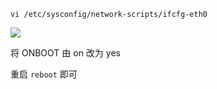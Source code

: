 ```shell
vi /etc/sysconfig/network-scripts/ifcfg-eth0
```

![](Pasted%20image%2020221227214052.png)

将 ONBOOT 由 on 改为 yes

重启 `reboot` 即可